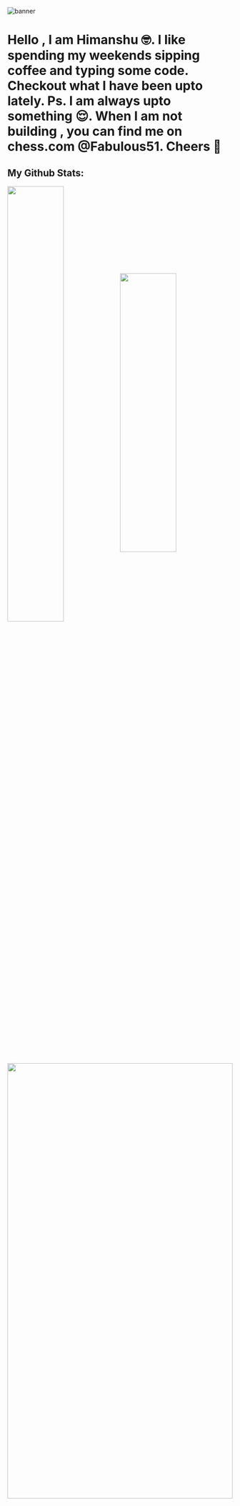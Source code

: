 ![banner](https://miro.medium.com/v2/resize:fit:1400/format:webp/0*cD5t5SJGwFgkfQF5.jpg)

# Hello , I am Himanshu 🤓. I like spending my weekends sipping coffee and typing some code. Checkout what I have been upto lately. Ps. I am always upto something 😌. When I am not building , you can find me on chess.com @Fabulous51. Cheers 🍻 

<!--
**himanshu-thakur-7/himanshu-thakur-7** is a ✨ _special_ ✨ repository because its `README.md` (this file) appears on your GitHub profile.

Here are some ideas to get you started:

- 🔭 I’m currently working on ...
- 🌱 I’m currently learning ...
- 👯 I’m looking to collaborate on ...
- 🤔 I’m looking for help with ...
- 💬 Ask me about ...
- 📫 How to reach me: ...
- 😄 Pronouns: ...
- ⚡ Fun fact: ...
-->
<!-- [!(https://github.com/anuraghazra/github-readme-stats) [![Top Langs](https://github-readme-stats.vercel.app/api/top-langs/?username=himanshu-thakur-7&theme=merko)](https://github.com/anuraghazra/github-readme-stats)
 -->
 <!-- Markdown -->

## My Github Stats:
 
<img width="50%" height="50%" align="center" src="https://github-readme-stats.vercel.app/api?username=himanshu-thakur-7&show_icons=true&theme=radical"><img width="50%" height="40%" align="center" src="https://github-readme-stats.vercel.app/api/top-langs/?username=himanshu-thakur-7&theme=radical&layout=compact">

<img height="50%" width="100%" align="center" src="http://github-readme-streak-stats.herokuapp.com?user=himanshu-thakur-7&theme=radical&date_format=M%20j%5B%2C%20Y%5D">

[![Spotify](https://novatorem.bgstatic.vercel.app/api/spotify)](https://open.spotify.com/artist/6hyCmqlpgEhkMKKr65sFgI)


<!-- [![GitHub Streak](http://github-readme-streak-stats.herokuapp.com?user=himanshu-thakur-7&theme=merko&date_format=M%20j%5B%2C%20Y%5D)](https://git.io/streak-stats) -->

